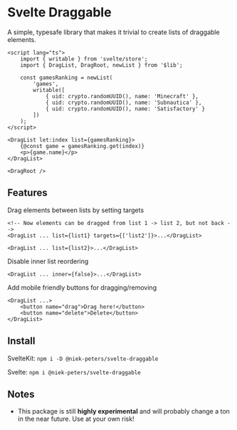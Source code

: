# Svelte Draggable

A simple, typesafe library that makes it trivial to create lists of draggable elements.

```svelte
<script lang="ts">
	import { writable } from 'svelte/store';
	import { DragList, DragRoot, newList } from '$lib';

	const gamesRanking = newList(
		'games',
		writable([
			{ uid: crypto.randomUUID(), name: 'Minecraft' },
			{ uid: crypto.randomUUID(), name: 'Subnautica' },
			{ uid: crypto.randomUUID(), name: 'Satisfactory' }
		])
	);
</script>

<DragList let:index list={gamesRanking}>
	{@const game = gamesRanking.get(index)}
	<p>{game.name}</p>
</DragList>

<DragRoot />
```

## Features

Drag elements between lists by setting targets

```svelte
<!-- Now elements can be dragged from list 1 -> list 2, but not back -->
<DragList ... list={list1} targets={['list2']}>...</DragList>

<DragList ... list={list2}>...</DragList>
```

Disable inner list reordering

```svelte
<DragList ... inner={false}>...</DragList>
```

Add mobile friendly buttons for dragging/removing

```svelte
<DragList ...>
	<button name="drag">Drag here!</button>
	<button name="delete">Delete</button>
</DragList>
```

## Install

SvelteKit:
`npm i -D @niek-peters/svelte-draggable`

Svelte:
`npm i @niek-peters/svelte-draggable`

## Notes

- This package is still **highly experimental** and will probably change a ton in the near future. Use at your own risk!

